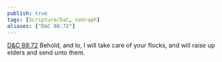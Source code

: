 ```yaml
---
publish: true
tags: [Scripture/DaC, noGraph]
aliases: ["D&C 88:72"]
---
```

[D&C 88:72](https://churchofjesuschrist.org/study/scriptures/dc-testament/dc/88?lang=eng&id=p72#p72) Behold, and lo, I will take care of your flocks, and will raise up elders and send unto them.
